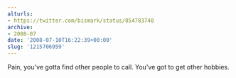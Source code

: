 ```yaml
---
alturls:
- https://twitter.com/bismark/status/854783740
archive:
- 2008-07
date: '2008-07-10T16:22:39+00:00'
slug: '1215706959'
---
```


Pain, you've gotta find other people to call. You've got to get other hobbies.

